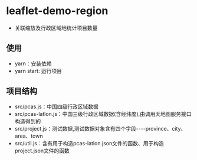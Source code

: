 # leaflet-demo-region
- 关联缩放及行政区域地统计项目数量

## 使用
- yarn：安装依赖
- yarn start: 运行项目

## 项目结构
- src/pcas.js：中国四级行政区域数据
- src/pcas-latlon.js：中国三级行政区域数据(含经纬度),由调用天地图服务接口构造得到的
- src/project.js：测试数据,测试数据对象含有四个字段----province、city、area、town
- src/util.js：含有用于构造pcas-latlon.json文件的函数、用于构造project.json文件的函数
